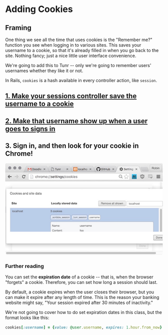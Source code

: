 # Adding Cookies

## Framing

One thing we see all the time that uses cookies is the "Remember me?" function you see when logging in to various sites. This saves your username to a cookie, so that it's already filled in when you go back to the site. Nothing fancy; just a nice little user interface convenience.

We're going to add this to Tunr -- only we're going to remember users' usernames whether they like it or not.

In Rails, `cookies` is a hash available in every controller action, like `session`.

## [1. Make your sessions controller save the username to a cookie](https://github.com/ga-wdi-exercises/tunr_rails_users/commit/39b0773f8718302a031df3bb6912e4544fd37db0#diff-d5241d488259f32ecbe2f636133e5ddaR5)

## [2. Make that username show up when a user goes to signs in](https://github.com/ga-wdi-exercises/tunr_rails_users/commit/39b0773f8718302a031df3bb6912e4544fd37db0#diff-d5241d488259f32ecbe2f636133e5ddaR14)

## 3. Sign in, and then look for your cookie in Chrome!

![Tunr cookie](images/cookies6.jpg)

### Further reading

You can set the **expiration date** of a cookie -- that is, when the browser "forgets" a cookie. Therefore, you can set how long a session should last.

By default, a cookie expires when the user closes their browser, but you can make it expire after any length of time. This is the reason your banking website might say, "Your session expired after 30 minutes of inactivity."

We're not going to cover how to do set expiration dates in this class, but the format looks like this:

```rb
cookies[:username] = {value: @user.username, expires: 1.hour.from_now}
```
